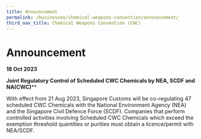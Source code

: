```yaml
---
title: Announcement
permalink: /businesses/chemical-weapons-convention/announcement/
third_nav_title: Chemical Weapons Convention (CWC)
---
```

# Announcement 
 
**18 Oct 2023**

 **Joint Regulatory Control of Scheduled CWC Chemicals by NEA, SCDF and NA(CWC)****

With effect from 21 Aug 2023, Singapore Customs will be co-regulating 47 scheduled CWC Chemicals with the National Environment Agency (NEA) and the Singapore Civil Defence Force (SCDF). Companies that perform controlled activities involving Scheduled CWC Chemicals which exceed the exemption threshold quantities or purities must obtain a licence/permit with NEA/SCDF.